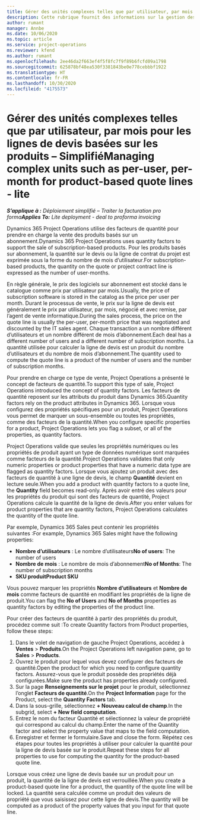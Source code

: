 ```yaml
---
title: Gérer des unités complexes telles que par utilisateur, par mois pour les lignes de devis basées sur les produits – Simplifié
description: Cette rubrique fournit des informations sur la gestion des unités complexes pour les lignes de devis basées sur un projet.
author: rumant
manager: Annbe
ms.date: 10/06/2020
ms.topic: article
ms.service: project-operations
ms.reviewer: kfend
ms.author: rumant
ms.openlocfilehash: 2ee46da2f663ef4f5f8fc7f9f89b6fcfd09a1798
ms.sourcegitcommit: 625878bf48ea530f3381843be0e778cebbbf1922
ms.translationtype: HT
ms.contentlocale: fr-FR
ms.lasthandoff: 10/30/2020
ms.locfileid: "4175573"
---
```

# <a name="managing-complex-units-such-as-per-user-per-month-for-product-based-quote-lines---lite"></a><span data-ttu-id="68ad4-103">Gérer des unités complexes telles que par utilisateur, par mois pour les lignes de devis basées sur les produits – Simplifié</span><span class="sxs-lookup"><span data-stu-id="68ad4-103">Managing complex units such as per-user, per-month for product-based quote lines - lite</span></span>

<span data-ttu-id="68ad4-104">_**S’applique à :** Déploiement simplifié – Traiter la facturation pro forma_</span><span class="sxs-lookup"><span data-stu-id="68ad4-104">_**Applies To:** Lite deployment - deal to proforma invoicing_</span></span>

<span data-ttu-id="68ad4-105">Dynamics 365 Project Operations utilise des facteurs de quantité pour prendre en charge la vente des produits basés sur un abonnement.</span><span class="sxs-lookup"><span data-stu-id="68ad4-105">Dynamics 365 Project Operations uses quantity factors to support the sale of subscription-based products.</span></span> <span data-ttu-id="68ad4-106">Pour les produits basés sur abonnement, la quantité sur le devis ou la ligne de contrat du projet est exprimée sous la forme du nombre de mois d’utilisateur.</span><span class="sxs-lookup"><span data-stu-id="68ad4-106">For subscription-based products, the quantity on the quote or project contract line is expressed as the number of user-months.</span></span>

<span data-ttu-id="68ad4-107">En règle générale, le prix des logiciels sur abonnement est stocké dans le catalogue comme prix par utilisateur par mois.</span><span class="sxs-lookup"><span data-stu-id="68ad4-107">Usually, the price of subscription software is stored in the catalog as the price per user per month.</span></span> <span data-ttu-id="68ad4-108">Durant le processus de vente, le prix sur la ligne de devis est généralement le prix par utilisateur, par mois, négocié et avec remise, par l’agent de vente informatique.</span><span class="sxs-lookup"><span data-stu-id="68ad4-108">During the sales process, the price on the quote line is usually the per-user, per-month price that was negotiated and discounted by the IT sales agent.</span></span> <span data-ttu-id="68ad4-109">Chaque transaction a un nombre différent d’utilisateurs et un nombre différent de mois d’abonnement.</span><span class="sxs-lookup"><span data-stu-id="68ad4-109">Each deal has a different number of users and a different number of subscription months.</span></span> <span data-ttu-id="68ad4-110">La quantité utilisée pour calculer la ligne de devis est un produit du nombre d’utilisateurs et du nombre de mois d’abonnement.</span><span class="sxs-lookup"><span data-stu-id="68ad4-110">The quantity used to compute the quote line is a product of the number of users and the number of subscription months.</span></span>

<span data-ttu-id="68ad4-111">Pour prendre en charge ce type de vente, Project Operations a présenté le concept de facteurs de quantité.</span><span class="sxs-lookup"><span data-stu-id="68ad4-111">To support this type of sale, Project Operations introduced the concept of quantity factors.</span></span> <span data-ttu-id="68ad4-112">Les facteurs de quantité reposent sur les attributs du produit dans Dynamics 365.</span><span class="sxs-lookup"><span data-stu-id="68ad4-112">Quantity factors rely on the product attributes in Dynamics 365.</span></span> <span data-ttu-id="68ad4-113">Lorsque vous configurez des propriétés spécifiques pour un produit, Project Operations vous permet de marquer un sous-ensemble ou toutes les propriétés, comme des facteurs de la quantité.</span><span class="sxs-lookup"><span data-stu-id="68ad4-113">When you configure specific properties for a product, Project Operations lets you flag a subset, or all of the properties, as quantity factors.</span></span>

<span data-ttu-id="68ad4-114">Project Operations valide que seules les propriétés numériques ou les propriétés de produit ayant un type de données numérique sont marquées comme facteurs de la quantité.</span><span class="sxs-lookup"><span data-stu-id="68ad4-114">Project Operations validates that only numeric properties or product properties that have a numeric data type are flagged as quantity factors.</span></span> <span data-ttu-id="68ad4-115">Lorsque vous ajoutez un produit avec des facteurs de quantité à une ligne de devis, le champ **Quantité** devient en lecture seule.</span><span class="sxs-lookup"><span data-stu-id="68ad4-115">When you add a product with quantity factors to a quote line, the **Quantity** field becomes read-only.</span></span> <span data-ttu-id="68ad4-116">Après avoir entré des valeurs pour les propriétés du produit qui sont des facteurs de quantité, Project Operations calcule la quantité de la ligne de devis.</span><span class="sxs-lookup"><span data-stu-id="68ad4-116">After you enter values for product properties that are quantity factors, Project Operations calculates the quantity of the quote line.</span></span>

<span data-ttu-id="68ad4-117">Par exemple, Dynamics 365 Sales peut contenir les propriétés suivantes :</span><span class="sxs-lookup"><span data-stu-id="68ad4-117">For example, Dynamics 365 Sales might have the following properties:</span></span>

- <span data-ttu-id="68ad4-118">**Nombre d’utilisateurs** : Le nombre d’utilisateurs</span><span class="sxs-lookup"><span data-stu-id="68ad4-118">**No of users**: The number of users</span></span>
- <span data-ttu-id="68ad4-119">**Nombre de mois** : Le nombre de mois d’abonnement</span><span class="sxs-lookup"><span data-stu-id="68ad4-119">**No of Months**: The number of subscription months</span></span>
- <span data-ttu-id="68ad4-120">**SKU produit**</span><span class="sxs-lookup"><span data-stu-id="68ad4-120">**Product SKU**</span></span>

<span data-ttu-id="68ad4-121">Vous pouvez marquer les propriétés **Nombre d’utilisateurs** et **Nombre de mois** comme facteurs de quantité en modifiant les propriétés de la ligne de produit.</span><span class="sxs-lookup"><span data-stu-id="68ad4-121">You can flag the **No of Users** and **No of Months** properties as quantity factors by editing the properties of the product line.</span></span>

<span data-ttu-id="68ad4-122">Pour créer des facteurs de quantité à partir des propriétés du produit, procédez comme suit :</span><span class="sxs-lookup"><span data-stu-id="68ad4-122">To create Quantity factors from Product properties, follow these steps:</span></span>

1. <span data-ttu-id="68ad4-123">Dans le volet de navigation de gauche Project Operations, accédez à **Ventes** > **Produits**.</span><span class="sxs-lookup"><span data-stu-id="68ad4-123">On the Project Operations left navigation pane, go to **Sales** > **Products**.</span></span>
2. <span data-ttu-id="68ad4-124">Ouvrez le produit pour lequel vous devez configurer des facteurs de quantité.</span><span class="sxs-lookup"><span data-stu-id="68ad4-124">Open the product for which you need to configure quantity factors.</span></span> <span data-ttu-id="68ad4-125">Assurez-vous que le produit possède des propriétés déjà configurées.</span><span class="sxs-lookup"><span data-stu-id="68ad4-125">Make sure the product has properties already configured.</span></span>
3. <span data-ttu-id="68ad4-126">Sur la page **Renseignements sur le projet** pour le produit, sélectionnez l’onglet **Facteurs de quantité**.</span><span class="sxs-lookup"><span data-stu-id="68ad4-126">On the **Project Information** page for the Product, select the **Quantity Factors** tab.</span></span>
4. <span data-ttu-id="68ad4-127">Dans la sous-grille, sélectionnez **+ Nouveau calcul de champ**.</span><span class="sxs-lookup"><span data-stu-id="68ad4-127">In the subgrid, select **+ New field computation**.</span></span>
5. <span data-ttu-id="68ad4-128">Entrez le nom du facteur Quantité et sélectionnez la valeur de propriété qui correspond au calcul du champ.</span><span class="sxs-lookup"><span data-stu-id="68ad4-128">Enter the name of the Quantity factor and select the property value that maps to the field computation.</span></span>
6. <span data-ttu-id="68ad4-129">Enregistrer et fermer le formulaire.</span><span class="sxs-lookup"><span data-stu-id="68ad4-129">Save and close the form.</span></span> <span data-ttu-id="68ad4-130">Répétez ces étapes pour toutes les propriétés à utiliser pour calculer la quantité pour la ligne de devis basée sur le produit.</span><span class="sxs-lookup"><span data-stu-id="68ad4-130">Repeat these steps for all properties to use for computing the quantity for the product-based quote line.</span></span>

<span data-ttu-id="68ad4-131">Lorsque vous créez une ligne de devis basée sur un produit pour un produit, la quantité de la ligne de devis est verrouillée.</span><span class="sxs-lookup"><span data-stu-id="68ad4-131">When you create a product-based quote line for a product, the quantity of the quote line will be locked.</span></span> <span data-ttu-id="68ad4-132">La quantité sera calculée comme un produit des valeurs de propriété que vous saisissez pour cette ligne de devis.</span><span class="sxs-lookup"><span data-stu-id="68ad4-132">The quantity will be computed as a product of the property values that you input for that quote line.</span></span>
